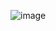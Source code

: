 


![image](https://user-images.githubusercontent.com/3117532/192146347-a00d4a95-7b4d-4ca0-afa4-8caa61c73991.png)
